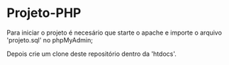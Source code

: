 # Projeto-PHP

Para iniciar o projeto é necesário que starte o apache e importe o arquivo 'projeto.sql' no phpMyAdmin;

Depois crie um clone deste repositório dentro da 'htdocs'.